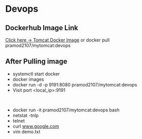 # Devops

## Dockerhub Image Link
<a href="docker pull pramod2107/mytomcat:devops">Click here -> Tomcat Docker Image</a>
                        or
docker pull pramod2107/mytomcat:devops


## After Pulling image
- systemctl start docker
- docker images
- docker run -d -p 9191:8080 pramod2107/mytomcat:devops 
- Visit port <local_ip>:9191
<br>  

- docker run -it pramod2107/mytomcat:devops bash
- netstat -tnlp
- telnet
- curl www.google.com
- vim demo.txt
